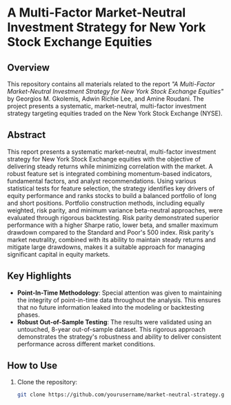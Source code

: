 # A Multi-Factor Market-Neutral Investment Strategy for New York Stock Exchange Equities

## Overview
This repository contains all materials related to the report *"A Multi-Factor Market-Neutral Investment Strategy for New York Stock Exchange Equities"* by Georgios M. Gkolemis, Adwin Richie Lee, and Amine Roudani. The project presents a systematic, market-neutral, multi-factor investment strategy targeting equities traded on the New York Stock Exchange (NYSE).

## Abstract
This report presents a systematic market-neutral, multi-factor investment strategy for New York Stock Exchange equities with the objective of delivering steady returns while minimizing correlation with the market. A robust feature set is integrated combining momentum-based indicators, fundamental factors, and analyst recommendations. Using various statistical tests for feature selection, the strategy identifies key drivers of equity performance and ranks stocks to build a balanced portfolio of long and short positions. Portfolio construction methods, including equally weighted, risk parity, and minimum variance beta-neutral approaches, were evaluated through rigorous backtesting. Risk parity demonstrated superior performance with a higher Sharpe ratio, lower beta, and smaller maximum drawdown compared to the Standard and Poor's 500 index. Risk parity's market neutrality, combined with its ability to maintain steady returns and mitigate large drawdowns, makes it a suitable approach for managing significant capital in equity markets.

## Key Highlights
- **Point-In-Time Methodology**: Special attention was given to maintaining the integrity of point-in-time data throughout the analysis. This ensures that no future information leaked into the modeling or backtesting phases.
- **Robust Out-of-Sample Testing**: The results were validated using an untouched, 8-year out-of-sample dataset. This rigorous approach demonstrates the strategy's robustness and ability to deliver consistent performance across different market conditions.

## How to Use
1. Clone the repository:
   ```bash
   git clone https://github.com/yourusername/market-neutral-strategy.git
